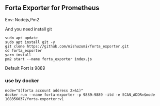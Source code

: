 ## Forta Exporter for Prometheus

Env: Nodejs,Pm2

And you need install git
```
sudo apt update
sudo apt install git -y
git clone https://github.com/nishuzumi/forta_exporter.git
cd forta_exporter
yarn install
pm2 start --name forta_exporter index.js
```

Default Port is 9889


### use by docker
```
node="$(forta account address 2>&1)"
docker run --name forta-exporter -p 9889:9889 -itd -e SCAN_ADDR=$node 108356037/forta-exporter:v1
```